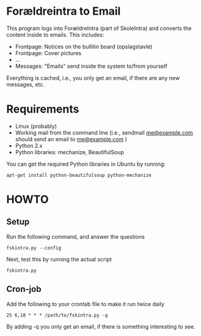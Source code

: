 Forældreintra to Email
======================

This program logs into ForældreIntra (part of SkoleIntra) and converts the content inside to emails. This includes:

* Frontpage: Notices on the bullitin board (opslagstavle)
* Frontpage: Cover pictures
* ...
* Messages: "Emails" send inside the system to/from yourself

Everything is cached, i.e., you only get an email, if there are any new messages, etc.

Requirements
============

* Linux (probably)
* Working mail from the command line (i.e., sendmail me@example.com should send an email to me@example.com )
* Python 2.x
* Python libraries: mechanize, BeautifulSoup

You can get the required Python libraries in Ubuntu by running:

	apt-get install python-beautifulsoup python-mechanize

HOWTO
=====

Setup
-----

Run the following command, and answer the questions

	fskintra.py --config

Next, test this by running the actual script

	fskintra.py

Cron-job
--------

Add the following to your crontab file to make it run twice daily

	25 6,18 * * * /path/to/fskintra.py -q

By adding -q you only get an email, if there is something interesting to see.
